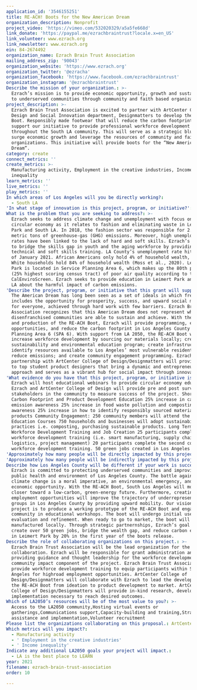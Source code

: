 ```yaml
---
application_id: '3546155251'
title: RE-ACH! Boots for the New American Dream
organization_description: Nonprofit
project_video: 'https://vimeo.com/532020329/a5a5fe668d'
link_donate: 'https://paypal.me/ezrachbraintrust?locale.x=en_US'
link_volunteer: www.ezrach.org
link_newsletter: www.ezrach.org
ein: 84-2674492
organization_name: Ezrach Brain Trust Association
mailing_address_zip: '90043'
organization_website: 'https://www.ezrach.org'
organization_twitter: '@ezracha'
organization_facebook: 'https://www.facebook.com/ezrachbraintrust'
organization_instagram: '@ezrachbraintrust'
Describe the mission of your organization.: >-
  Ezrach’s mission is to provide economic opportunity, growth and sustainability
  to underserved communities through community and faith based organizations.
project_description: >-
  Ezrach Brain Trust Association is excited to partner with ArtCenter College of
  Design and Social Innovation department, Designmatters to develop the RE-ACH
  Boot. Responsibly made footwear that will reduce the carbon footprint and
  support our initiative to provide professional workforce development
  throughout the South LA community. This will serve as a strategic blueprint to
  surge economic growth and leverage the resources of community and faith-based
  organizations. This initiative will provide boots for the “New American
  Dream”.
category: create
connect_metrics: ''
create_metrics: >-
  Manufacturing activity, Employment in the creative industries, Income
  inequality
learn_metrics: ''
live_metrics: ''
play_metrics: ''
In which areas of Los Angeles will you be directly working?:
  - South LA
'In what stage of innovation is this project, program, or initiative?': Research (initial work to identify and understand the problem)
What is the problem that you are seeking to address?: >-
  Ezrach seeks to address climate change and unemployment with focus on the
  circular economy as it relates to fashion and eliminating waste in Leimert
  Park and South LA. In 2018, the fashion sector was responsible for 2.1 billion
  metric tons of greenhouse-gas (GHG) emissions. Moreover, high unemployment
  rates have been linked to the lack of hard and soft skills. Ezrach’s goal is
  to bridge the skills gap in youth and the aging workforce by providing
  technical and soft skills training. LA County’s unemployment rate hit 12.7% as
  of January 2021. African Americans only hold 4% of household wealth, while
  White households hold 84% of household wealth (Moss et al., 2020). Leimert
  Park is located in Service Planning Area 6, which makes up the 80th percentile
  (25% highest scoring census tract) of poor air quality according to the
  CalEnviroScreen. Ezrach seeks to provide education in Leimert Park and South
  LA about the harmful impact of carbon emissions.
'Describe the project, program, or initiative that this grant will support to address the problem identified.': >-
  The American Dream has long been seen as a set of ideals in which freedom
  includes the opportunity for prosperity, success, and upward social mobility
  for everyone, achieved through hard work with few barriers. Ezrach Brain Trust
  Association recognizes that this American Dream does not represent what many
  disenfranchised communities are able to sustain and achieve. With the design
  and production of the RE-ACH Boot, Ezrach will provide programming, employment
  opportunities, and reduce the carbon footprint in Los Angeles County Service
  Planning Area 6 (SPA 6). With support from LA 2050, the RE-ACH Boot will
  increase workforce development by sourcing our materials locally; create a
  sustainability and environmental education program; create infrastructure to
  identify resources available to Los Angeles’ most vulnerable residents to
  reduce emissions; and create community engagement programming. Ezrach’s
  partnership with ArtCenter College of Design/Designmatters will provide access
  to top student product designers that bring a dynamic and entrepreneurial
  approach and serves as a vibrant hub for social impact through innovation.
'What evidence do you have that this project, program, or initiative is or will be successful, and how will you define and measure success?': >-
  Ezrach will host educational webinars to provide circular economy education.
  Ezrach and ArtCenter College of Design will provide pre and post surveys to
  stakeholders in the community to measure success of the project. Short-term:
  Carbon Footprint and Product Development Education 25% increase in carbon
  emission awareness 25% increase in food waste pollution and composting
  awareness 25% increase in how to identify responsibly sourced materials and
  products Community Engagement: 250 community members will attend the ABC’s
  Education Courses 750 households and businesses will adopt sustainability
  practices i.e. composting, purchasing sustainable products. Long Term:
  Workforce Development Training and Job Creation 25 participants complete first
  workforce development training (i.e. smart manufacturing, supply chain and
  logistics, project management) 20 participants complete the second cohort of
  workforce development training. 50 green jobs created in Los Angeles County.
'Approximately how many people will be directly impacted by this project, program, or initiative?': '250'
'Approximately how many people will be indirectly impacted by this project, program, or initiative?': '750'
Describe how Los Angeles County will be different if your work is successful.: >-
  Ezrach is committed to protecting underserved communities and improving the
  public health and environment of Los Angeles County. The battle against
  climate change is a moral imperative, an environmental emergency, and an
  economic opportunity. With the RE-ACH Boot, South Los Angeles will move a step
  closer toward a low-carbon, green-energy future. Furthermore, creating green
  employment opportunities will improve the trajectory of underrepresented
  groups in Los Angeles County by providing upward mobility. Our vision for the
  project is to produce a working prototype of the RE-ACH Boot and engage the
  community in educational workshops. The boot will undergo initial user
  evaluation and refinement. When ready to go to market, the boot will be
  manufactured locally. Through strategic partnernships, Ezrach’s goal is to
  create over 50 green jobs, bridge the wealth gap, and reduce carbon emissions
  in Leimert Park by 20% in the first year of the boots release.
Describe the role of collaborating organizations on this project.: >-
  Ezrach Brain Trust Association will be the lead organization for the
  collaboration. Ezrach will be responsible for grant administration and
  providing guidance and thought leadership for the workforce development and
  community impact component of the project. Ezrach Brain Trust Association will
  provide workforce development training to equip participants within South Los
  Angeles for highroad employment opportunities. ArtCenter College of
  Design/Designmatters will collaborate with Ezrach to lead the development of
  the RE-ACH Boot from ideation to product development to market. ArtCenter
  College of Design/Designmatters will provide in-kind research, development and
  implementation necessary to reach desired outcomes.
Which of LA2050’s resources will be of the most value to you?: >-
  Access to the LA2050 community,Hosting virtual events or
  gatherings,Communications support,Capacity-building and training,Strategy
  assistance and implementation,Volunteer recruitment
Please list the organizations collaborating on this proposal.: ArtCenter College of Design/Designmatters
Which metrics will you impact?:
  - Manufacturing activity
  - ' Employment in the creative industries'
  - ' Income inequality'
Indicate any additional LA2050 goals your project will impact.:
  - LA is the best place to LEARN
year: 2021
filename: ezrach-brain-trust-association
order: 10

---
```

